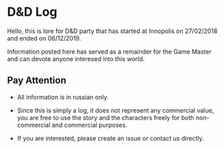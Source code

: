 #	D&D Log
Hello, this is lore for D&D party that has started at Innopolis on 27/02/2018 and ended on 06/12/2019.

Information posted here has served as a remainder for the Game Master and can devote anyone interesed into this world.

##	Pay Attention
- All information is in russian only.

- Since this is simply a log, it does not represent any commercial value, you are free to use the story and the characters freely for both non-commercial and commercial purposes.

- If you are interested, please create an issue or contact us directly.
